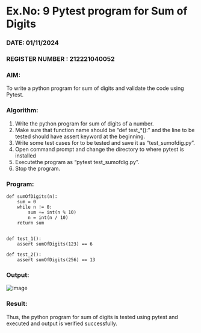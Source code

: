 # Ex.No: 9  Pytest program for Sum of Digits 

### DATE: 01/11/2024                                                                           
### REGISTER NUMBER : 212221040052
### AIM: 
To write a python program for sum of digits and validate the code using Pytest. 
### Algorithm:

1. Write the python program for sum of digits of a number. 
2. Make sure that function name should be “def test_*():” and the line to be tested 
should have assert keyword at the beginning. 
3. Write some test cases for to be tested and save it as “test_sumofdig.py”. 
4. Open command prompt and change the directory to where pytest is installed
5. Executethe program as “pytest test_sumofdig.py”. 
6. Stop the program.

### Program:
```
def sumOfDigits(n):
    sum = 0
    while n != 0:
        sum += int(n % 10)
        n = int(n / 10)
    return sum


def test_1():
    assert sumOfDigits(123) == 6

def test_2():
    assert sumOfDigits(256) == 13

```










### Output:
![image](https://github.com/user-attachments/assets/b273bbea-805d-4f13-826a-a4f99f472cca)



### Result:
Thus, the python program for sum of digits is tested using pytest and executed and output is verified successfully.

